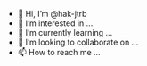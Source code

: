 - 👋 Hi, I’m @hak-jtrb
- 👀 I’m interested in ...
- 🌱 I’m currently learning ...
- 💞️ I’m looking to collaborate on ...
- 📫 How to reach me ...

<!---
hak-jtrb/hak-jtrb is a ✨ special ✨ repository because its `README.md` (this file) appears on your GitHub profile.
You can click the Preview link to take a look at your changes.
--->
